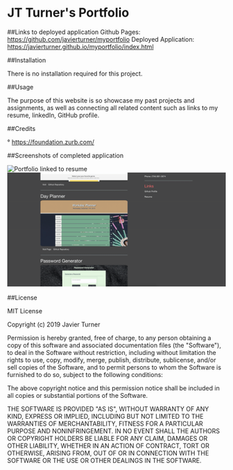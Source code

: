 # JT Turner's Portfolio

##Links to deployed application
Github Pages: https://github.com/javierturner/myportfolio
Deployed Application: https://javierturner.github.io/myportfolio/index.html


##Installation

There is no installation required for this project.


##Usage

The purpose of this website is so showcase my past projects and assignments, as well as connecting all related content such as links to my resume, linkedIn, GitHub profile.


##Credits

° https://foundation.zurb.com/


##Screenshots of completed application

![Portfolio linked to resume](assets/images/portfolio-to-resume.gif)
![Portfolio linked to github](assets/images/portfolio-to-github.gif)


##License

MIT License

Copyright (c) 2019 Javier Turner

Permission is hereby granted, free of charge, to any person obtaining a copy
of this software and associated documentation files (the "Software"), to deal
in the Software without restriction, including without limitation the rights
to use, copy, modify, merge, publish, distribute, sublicense, and/or sell
copies of the Software, and to permit persons to whom the Software is
furnished to do so, subject to the following conditions:

The above copyright notice and this permission notice shall be included in all
copies or substantial portions of the Software.

THE SOFTWARE IS PROVIDED "AS IS", WITHOUT WARRANTY OF ANY KIND, EXPRESS OR
IMPLIED, INCLUDING BUT NOT LIMITED TO THE WARRANTIES OF MERCHANTABILITY,
FITNESS FOR A PARTICULAR PURPOSE AND NONINFRINGEMENT. IN NO EVENT SHALL THE
AUTHORS OR COPYRIGHT HOLDERS BE LIABLE FOR ANY CLAIM, DAMAGES OR OTHER
LIABILITY, WHETHER IN AN ACTION OF CONTRACT, TORT OR OTHERWISE, ARISING FROM,
OUT OF OR IN CONNECTION WITH THE SOFTWARE OR THE USE OR OTHER DEALINGS IN THE
SOFTWARE.